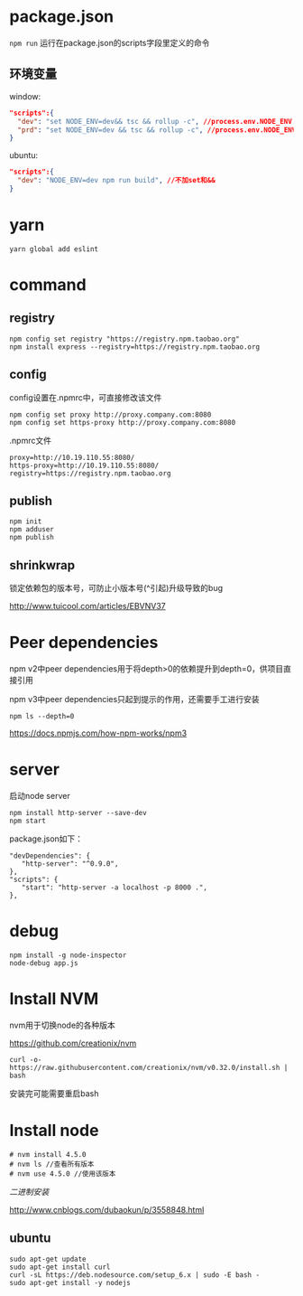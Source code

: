 # package.json

``npm run`` 运行在package.json的scripts字段里定义的命令

## 环境变量

window:

```json
"scripts":{
  "dev": "set NODE_ENV=dev&& tsc && rollup -c", //process.env.NODE_ENV.length === 3 不含空格
  "prd": "set NODE_ENV=dev && tsc && rollup -c", //process.env.NODE_ENV.length === 4 包含空格
}
```

ubuntu:

```json
"scripts":{
  "dev": "NODE_ENV=dev npm run build", //不加set和&&
}
```

# yarn

```
yarn global add eslint
```

# command

## registry

```
npm config set registry "https://registry.npm.taobao.org"
npm install express --registry=https://registry.npm.taobao.org
```

## config

config设置在.npmrc中，可直接修改该文件

```
npm config set proxy http://proxy.company.com:8080
npm config set https-proxy http://proxy.company.com:8080
```

.npmrc文件

```
proxy=http://10.19.110.55:8080/
https-proxy=http://10.19.110.55:8080/
registry=https://registry.npm.taobao.org
```

## publish

```
npm init
npm adduser
npm publish
```

## shrinkwrap

锁定依赖包的版本号，可防止小版本号(^引起)升级导致的bug

http://www.tuicool.com/articles/EBVNV37

# Peer dependencies

npm v2中peer dependencies用于将depth>0的依赖提升到depth=0，供项目直接引用

npm v3中peer dependencies只起到提示的作用，还需要手工进行安装

```
npm ls --depth=0
```

https://docs.npmjs.com/how-npm-works/npm3

# server

启动node server
```
npm install http-server --save-dev
npm start
```

package.json如下：
```
"devDependencies": {
   "http-server": "^0.9.0",
},
"scripts": {
   "start": "http-server -a localhost -p 8000 .",
},
```

# debug

```
npm install -g node-inspector
node-debug app.js
```

# Install NVM

nvm用于切换node的各种版本

https://github.com/creationix/nvm

```
curl -o- https://raw.githubusercontent.com/creationix/nvm/v0.32.0/install.sh | bash
```

安装完可能需要重启bash

# Install node

```
# nvm install 4.5.0
# nvm ls //查看所有版本
# nvm use 4.5.0 //使用该版本
```

*二进制安装*

http://www.cnblogs.com/dubaokun/p/3558848.html

## ubuntu

```
sudo apt-get update
sudo apt-get install curl
curl -sL https://deb.nodesource.com/setup_6.x | sudo -E bash -
sudo apt-get install -y nodejs
```

